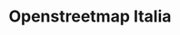 ---
title: Openstreetmap Italia
description: OpenStreetMap® è open data, e i suoi dati sono distribuiti con licenza Open Data Commons Open Database License (ODbL) dalla OpenStreetMap Foundation (OSMF). Tutti i dati qui pubblicati provenienti da questa piattaforma hanno attribuzione "© OpenStreetMap contributors"
logo: https://upload.wikimedia.org/wikipedia/commons/thumb/b/b0/Openstreetmap_logo.svg/2000px-Openstreetmap_logo.svg.png
---